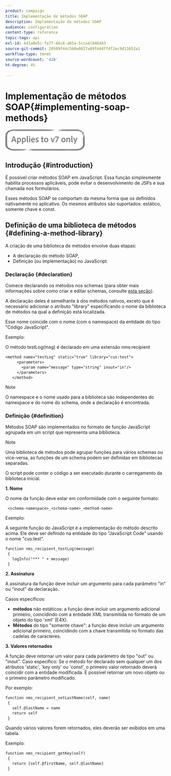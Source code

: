 ```yaml
---
product: campaign
title: Implementação de métodos SOAP
description: Implementação de métodos SOAP
audience: configuration
content-type: reference
topic-tags: api
exl-id: 441a0e5c-fa7f-46c8-a65a-5cca4c846d43
source-git-commit: 20509f44c5b8e0827a09f44dffdf2ec9d11652a1
workflow-type: tm+mt
source-wordcount: '420'
ht-degree: 4%

---
```


# Implementação de métodos SOAP{#implementing-soap-methods}

![](../../assets/v7-only.svg)

## Introdução {#introduction}

É possível criar métodos SOAP em JavaScript. Essa função simplesmente habilita processos aplicáveis, pode evitar o desenvolvimento de JSPs e sua chamada nos formulários.

Esses métodos SOAP se comportam da mesma forma que os definidos nativamente no aplicativo. Os mesmos atributos são suportados: estático, somente chave e const.

## Definição de uma biblioteca de métodos {#defining-a-method-library}

A criação de uma biblioteca de métodos envolve duas etapas:

* A declaração do método SOAP,
* Definição (ou implementação) no JavaScript.

### Declaração {#declaration}

Comece declarando os métodos nos schemas (para obter mais informações sobre como criar e editar schemas, consulte [esta seção](../../configuration/using/about-schema-edition.md)).

A declaração deles é semelhante à dos métodos nativos, exceto que é necessário adicionar o atributo &quot;library&quot; especificando o nome da biblioteca de métodos na qual a definição está localizada.

Esse nome coincide com o nome (com o namespace) da entidade do tipo &quot;Código JavaScript&quot;.

Exemplo:

O método testLog(msg) é declarado em uma extensão nms:recipient

```
<method name="testLog" static="true" library="cus:test">
     <parameters>
       <param name="message" type="string" inout="in"/>
     </parameters>
   </method>
```

>[!NOTE]
>
>O namespace e o nome usado para a biblioteca são independentes do namespace e do nome do schema, onde a declaração é encontrada.

### Definição {#definition}

Métodos SOAP são implementados no formato de função JavaScript agrupada em um script que representa uma biblioteca.

>[!NOTE]
>
>Uma biblioteca de métodos pode agrupar funções para vários schemas ou vice-versa, as funções de um schema podem ser definidas em bibliotecas separadas.

O script pode conter o código a ser executado durante o carregamento da biblioteca inicial.

**1. Nome**

O nome da função deve estar em conformidade com o seguinte formato:

```
 <schema-namespace>_<schema-name>_<method-name>
```

Exemplo:

A seguinte função do JavaScript é a implementação do método descrito acima. Ele deve ser definido na entidade do tipo &quot;JavaScript Code&quot; usando o nome &quot;cus:test&quot;.

```
function nms_recipient_testLog(message)
 {
   logInfo("*** " + message)
 }
```

**2. Assinatura**

A assinatura da função deve incluir um argumento para cada parâmetro &quot;in&quot; ou &quot;inout&quot; da declaração.

Casos específicos:

* **métodos** não estáticos: a função deve incluir um argumento adicional primeiro, coincidindo com a entidade XML transmitida no formato de um objeto do tipo &#39;xml&#39; (E4X).
* **Métodos** do tipo &quot;somente chave&quot;: a função deve incluir um argumento adicional primeiro, coincidindo com a chave transmitida no formato das cadeias de caracteres.

**3. Valores retornados**

A função deve retornar um valor para cada parâmetro de tipo &quot;out&quot; ou &quot;inout&quot;. Caso específico: Se o método for declarado sem qualquer um dos atributos &#39;static&#39;, &#39;key only&#39; ou &#39;const&#39;, o primeiro valor retornado deverá coincidir com a entidade modificada. É possível retornar um novo objeto ou o primeiro parâmetro modificado.

Por exemplo:

```
function nms_recipient_setLastName(self, name)
 {
   self.@lastName = name
   return self
 }
```

Quando vários valores forem retornados, eles deverão ser exibidos em uma tabela.

Exemplo:

```
function nms_recipient_getKey(self)
 {
   return [self.@firstName, self.@lastName]
 }
```
